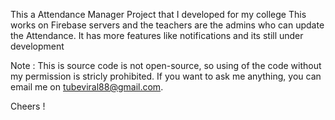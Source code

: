 This a Attendance Manager Project that I developed for my college
This works on Firebase servers and the teachers are the admins who can update the Attendance. It has more features like notifications and its still under development

Note : This is source code is not open-source, so using of the code without my permission is stricly prohibited. If you want to ask me anything, you can email me on tubeviral88@gmail.com.

Cheers !
